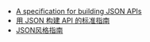 - [A specification for building JSON APIs](https://github.com/json-api/json-api)
- [用 JSON 构建 API 的标准指南](http://jsonapi.org.cn/)
- [JSON风格指南](https://github.com/darcyliu/google-styleguide/blob/master/JSONStyleGuide.md)
